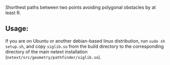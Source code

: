Shorthest paths between two points avoiding polygonal obstacles by at least R.

## Usage: 


If you are on Ubuntu or another debian-based linux distribution, run `sudo sh setup.sh`, and copy `siglib.so` from the build directory to the corresponding directory of the main netext installation (`netext/src/geometry/pathfinder/siglib.so`).